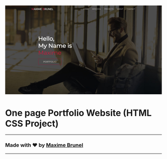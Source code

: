 ![CodeTime](./img/Design.jpg)
# One page Portfolio Website (HTML CSS Project)

---

### Made with ❤️ by [Maxime Brunel](https://www.linkedin.com/in/maxime-brunel-9b453178/)

---

  


